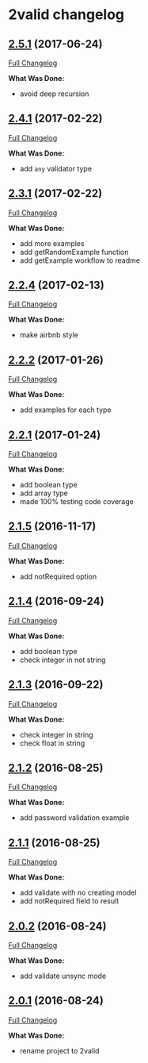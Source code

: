 # 2valid changelog

## [2.5.1](http://github.com/ivanoff/2valid/tree/2.5.1) (2017-06-24)
[Full Changelog](http://github.com/ivanoff/2valid/compare/2.4.1...2.5.1)

**What Was Done:**

- avoid deep recursion


## [2.4.1](http://github.com/ivanoff/2valid/tree/2.4.1) (2017-02-22)
[Full Changelog](http://github.com/ivanoff/2valid/compare/2.3.1...2.4.1)

**What Was Done:**

- add ```any``` validator type


## [2.3.1](http://github.com/ivanoff/2valid/tree/2.3.1) (2017-02-22)
[Full Changelog](http://github.com/ivanoff/2valid/compare/2.2.4...2.3.1)

**What Was Done:**

- add more examples
- add getRandomExample function
- add getExample workflow to readme


## [2.2.4](http://github.com/ivanoff/2valid/tree/2.2.4) (2017-02-13)
[Full Changelog](http://github.com/ivanoff/2valid/compare/2.2.2...2.2.4)

**What Was Done:**

- make airbnb style


## [2.2.2](http://github.com/ivanoff/2valid/tree/2.2.2) (2017-01-26)
[Full Changelog](http://github.com/ivanoff/2valid/compare/2.2.1...2.2.2)

**What Was Done:**

- add examples for each type


## [2.2.1](http://github.com/ivanoff/2valid/tree/2.2.1) (2017-01-24)
[Full Changelog](http://github.com/ivanoff/2valid/compare/2.1.5...2.2.1)

**What Was Done:**

- add boolean type
- add array type
- made 100% testing code coverage


## [2.1.5](http://github.com/ivanoff/2valid/tree/2.1.5) (2016-11-17)
[Full Changelog](http://github.com/ivanoff/2valid/compare/2.1.4...2.1.5)

**What Was Done:**

- add notRequired option


## [2.1.4](http://github.com/ivanoff/2valid/tree/2.1.4) (2016-09-24)
[Full Changelog](http://github.com/ivanoff/2valid/compare/2.1.3...2.1.4)

**What Was Done:**

- add boolean type
- check integer in not string


## [2.1.3](http://github.com/ivanoff/2valid/tree/2.1.3) (2016-09-22)
[Full Changelog](http://github.com/ivanoff/2valid/compare/2.1.2...2.1.3)

**What Was Done:**

- check integer in string
- check float in string


## [2.1.2](http://github.com/ivanoff/2valid/tree/2.1.2) (2016-08-25)
[Full Changelog](http://github.com/ivanoff/2valid/compare/2.1.1...2.1.2)

**What Was Done:**

- add password validation example


## [2.1.1](http://github.com/ivanoff/2valid/tree/2.1.1) (2016-08-25)
[Full Changelog](http://github.com/ivanoff/2valid/compare/2.0.2...2.1.1)

**What Was Done:**

- add validate with no creating model
- add notRequired field to result

## [2.0.2](http://github.com/ivanoff/2valid/tree/2.0.2) (2016-08-24)
[Full Changelog](http://github.com/ivanoff/2valid/compare/2.0.1...2.0.2)

**What Was Done:**

- add validate unsync mode


## [2.0.1](http://github.com/ivanoff/2valid/tree/2.0.1) (2016-08-24)
[Full Changelog](http://github.com/ivanoff/2valid/compare/2.0.1...2.0.1)

**What Was Done:**

- rename project to 2valid
